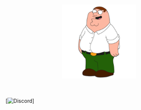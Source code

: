 <div id="header" align="center">
  <img src="/Media/Main.jpg" width="200"/>
</div>

<br>
<br>

[![Discord](https://img.shields.io/discord/975679626435252245?color=%234d5bf1&label=Discord%20Server&style=for-the-badge)]
